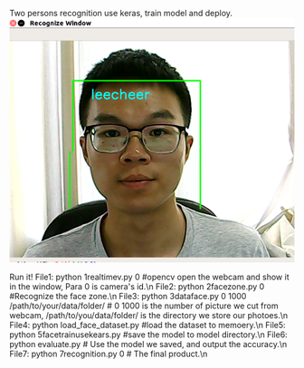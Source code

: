 Two persons recognition use keras, train model and deploy.
![upload](kerastest.png)


Run it!
File1: python 1realtimev.py 0 #opencv open the webcam and show it in the window, Para 0 is camera's id.\n
File2: python 2facezone.py 0 #Recognize the face zone.\n
File3: python 3dataface.py 0 1000 /path/to/your/data/folder/ # 0 1000 is the number of picture we cut from webcam, /path/to/you/data/folder/ is the directory we store our photoes.\n
File4: python load_face_dataset.py #load the dataset to memoery.\n
File5: python 5facetrainusekears.py #save the model to model directory.\n
File6: python evaluate.py # Use the model we saved, and output the accuracy.\n
File7: python 7recognition.py  0 # The final product.\n
